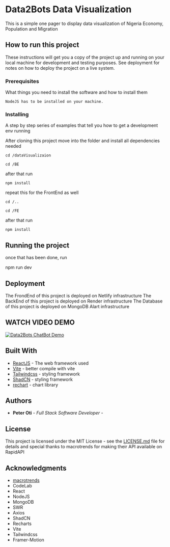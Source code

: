 # Data2Bots Data Visualization

This is a simple one pager to display data visualization of Nigeria Economy, Population and Migration

## How to run this project

These instructions will get you a copy of the project up and running on your local machine for development and testing purposes. See deployment for notes on how to deploy the project on a live system.

### Prerequisites

What things you need to install the software and how to install them

```
NodeJS has to be installed on your machine.
```

### Installing

A step by step series of examples that tell you how to get a development env running

After cloning this project move into the folder and install all dependencies needed

```
cd /dataVisualizaion
```

```
cd /BE
```

after that run

```
npm install
```

repeat this for the FrontEnd as well

```
cd /..
```

```
cd /FE
```

after that run

```
npm install
```

## Running the project

once that has been done, run

npm run dev

## Deployment

The FrondEnd of this project is deployed on Netlify infrastructure
The BackEnd of this project is deployed on Render infrastructure
The Database of this project is deployed on MongoDB Alart infrastructure

## WATCH VIDEO DEMO

<!-- https://youtu.be/Afcxpl0U0Qc -->

[![Data2Bots ChatBot Demo ](https://img.youtube.com/vi/Afcxpl0U0Qc/0.jpg)](https://www.youtube.com/watch?v=Afcxpl0U0Qc)

## Built With

- [ReactJS](https://react.dev) - The web framework used
- [Vite](https://vite.dev/) - better compile with vite
- [Tailwindcss](https://tailwindcss.com/) - styling framework
- [ShadCN](https://ui.shadcn.com/) - styling framework
- [rechart](https://rechart.org/) - chart library

## Authors

- **Peter Oti** - _Full Stack Software Developer_ -

## License

This project is licensed under the MIT License - see the [LICENSE.md](LICENSE.md) file for details and special thanks to macrotrends for making their API available on RapidAPI

## Acknowledgments

- [macrotrends](https://www.macrotrends.net/)
- CodeLab
- React
- NodeJS
- MongoDB
- SWR
- Axios
- ShadCN
- Recharts
- Vite
- Tailwindcss
- Framer-Motion
